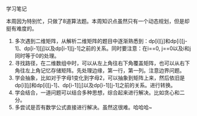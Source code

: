 学习笔记

本周因为特别忙，只做了8道算法题。本周知识点虽然只有一个动态规划，但是却挺有难度的。
1. 多次遇到二维矩阵，从解析二维矩阵的题目中逐渐熟悉到：dp[i][j]和dp[i][j-1]、dp[i-1][j]以及dp[i-1][j-1]之前的关系。同时要注意：在i==0, j==0以及i和j同时等于0的处理。
2. 寻找路径，在二维数组中时，可以从左上角往右下角覆盖矩阵，也可以从右下角往左上角记忆存储矩阵。先处理边缘，第一行，第一列。注意边界问题。
3. 学会抽象，比如对于字母1变化到字母2，可以抽象到矩阵上来，然后依旧是dp[i][j]和dp[i][j-1]、dp[i-1][j]以及dp[i-1][j-1]之前的关系。进行转换。
4. 学会结合，一道问题可以结合多种思想，综合起来进行解决。比如贪心和二分。
5. 多尝试是否有数学公式直接进行解决。虽然这很难。哈哈哈~